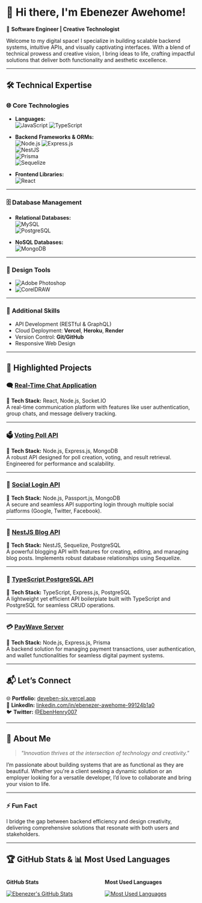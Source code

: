 # 🌟 Hi there, I'm **Ebenezer Awehome**!  
🚀 **Software Engineer | Creative Technologist**

Welcome to my digital space! I specialize in building scalable backend systems, intuitive APIs, and visually captivating interfaces. With a blend of technical prowess and creative vision, I bring ideas to life, crafting impactful solutions that deliver both functionality and aesthetic excellence.

---

## 🛠️ **Technical Expertise**

### 🌐 **Core Technologies**
- **Languages:**  
  ![JavaScript](https://img.shields.io/badge/JavaScript-F7DF1E?style=flat-square&logo=javascript&logoColor=black) 
  ![TypeScript](https://img.shields.io/badge/TypeScript-3178C6?style=flat-square&logo=typescript&logoColor=white)  

- **Backend Frameworks & ORMs:**  
  ![Node.js](https://img.shields.io/badge/Node.js-339933?style=flat-square&logo=node.js&logoColor=white) 
  ![Express.js](https://img.shields.io/badge/Express.js-000000?style=flat-square&logo=express&logoColor=white)  
  ![NestJS](https://img.shields.io/badge/NestJS-E0234E?style=flat-square&logo=nestjs&logoColor=white)  
  ![Prisma](https://img.shields.io/badge/Prisma-2D3748?style=flat-square&logo=prisma&logoColor=white)  
  ![Sequelize](https://img.shields.io/badge/Sequelize-52B0E7?style=flat-square&logo=sequelize&logoColor=white)

- **Frontend Libraries:**  
  ![React](https://img.shields.io/badge/React-61DAFB?style=flat-square&logo=react&logoColor=black)

---

### 🗄️ **Database Management**
- **Relational Databases:**  
  ![MySQL](https://img.shields.io/badge/MySQL-4479A1?style=flat-square&logo=mysql&logoColor=white)  
  ![PostgreSQL](https://img.shields.io/badge/PostgreSQL-336791?style=flat-square&logo=postgresql&logoColor=white)  

- **NoSQL Databases:**  
  ![MongoDB](https://img.shields.io/badge/MongoDB-47A248?style=flat-square&logo=mongodb&logoColor=white)  

---

### 🎨 **Design Tools**
- ![Adobe Photoshop](https://img.shields.io/badge/Photoshop-31A8FF?style=flat-square&logo=adobe-photoshop&logoColor=white)
- ![CorelDRAW](https://img.shields.io/badge/CorelDRAW-009F7E?style=flat-square&logo=coreldraw&logoColor=white)

---

### 🔧 **Additional Skills**
- API Development (RESTful & GraphQL)  
- Cloud Deployment: **Vercel**, **Heroku**, **Render**  
- Version Control: **Git/GitHub**  
- Responsive Web Design  

---

## 🚀 **Highlighted Projects**

### 🗨️ **[Real-Time Chat Application](https://github.com/deveben/Chat_App)**  
📌 **Tech Stack:** React, Node.js, Socket.IO  
A real-time communication platform with features like user authentication, group chats, and message delivery tracking.

---

### 🗳️ **[Voting Poll API](https://github.com/deveben/Voting-Poll-API)**  
📌 **Tech Stack:** Node.js, Express.js, MongoDB  
A robust API designed for poll creation, voting, and result retrieval. Engineered for performance and scalability.  

---

### 🔐 **[Social Login API](https://github.com/deveben/Social-Login-API)**  
📌 **Tech Stack:** Node.js, Passport.js, MongoDB  
A secure and seamless API supporting login through multiple social platforms (Google, Twitter, Facebook).

---

### 📰 **[NestJS Blog API](https://github.com/DevEben/NestJs-Blog-API-Using-Sequelize-PosgreSQL.git)**  
📌 **Tech Stack:** NestJS, Sequelize, PostgreSQL  
A powerful blogging API with features for creating, editing, and managing blog posts. Implements robust database relationships using Sequelize.

---

### 💼 **[TypeScript PostgreSQL API](https://github.com/DevEben/TypeScript_PostgreSQL_ExpressJs.git)**  
📌 **Tech Stack:** TypeScript, Express.js, PostgreSQL  
A lightweight yet efficient API boilerplate built with TypeScript and PostgreSQL for seamless CRUD operations.

---

### 💳 **[PayWave Server](https://github.com/DevEben/payWave-Server.git)**  
📌 **Tech Stack:** Node.js, Express.js, Prisma  
A backend solution for managing payment transactions, user authentication, and wallet functionalities for seamless digital payment systems.

---

## 📬 **Let’s Connect**

🌐 **Portfolio:** [deveben-six.vercel.app](https://deveben-six.vercel.app)  
💼 **LinkedIn:** [linkedin.com/in/ebenezer-awehome-99124b1a0](https://linkedin.com/in/ebenezer-awehome-99124b1a0)  
🐦 **Twitter:** [@EbenHenry007](https://twitter.com/EbenHenry007)  

---

## 🌟 **About Me**
> _"Innovation thrives at the intersection of technology and creativity."_  

I’m passionate about building systems that are as functional as they are beautiful. Whether you're a client seeking a dynamic solution or an employer looking for a versatile developer, I’d love to collaborate and bring your vision to life.  

---

### ⚡ **Fun Fact**
I bridge the gap between backend efficiency and design creativity, delivering comprehensive solutions that resonate with both users and stakeholders.

---

## 🏆 **GitHub Stats** & 📊 **Most Used Languages**

<div style="display: flex; justify-content: space-between;">

  <div style="width: 48%;">
    <p><strong>GitHub Stats</strong></p>
    <a href="https://github.com/DevEben">
      <img src="https://github-readme-stats.vercel.app/api?username=DevEben&show_icons=true&theme=buefy" alt="Ebenezer's GitHub Stats"/>
    </a>
  </div>

  <div style="width: 48%;">
    <p><strong>Most Used Languages</strong></p>
    <a href="https://github.com/DevEben">
      <img src="https://github-readme-stats.vercel.app/api/top-langs/?username=DevEben&layout=compact&theme=buefy" alt="Most Used Languages"/>
    </a>
  </div>

</div>
